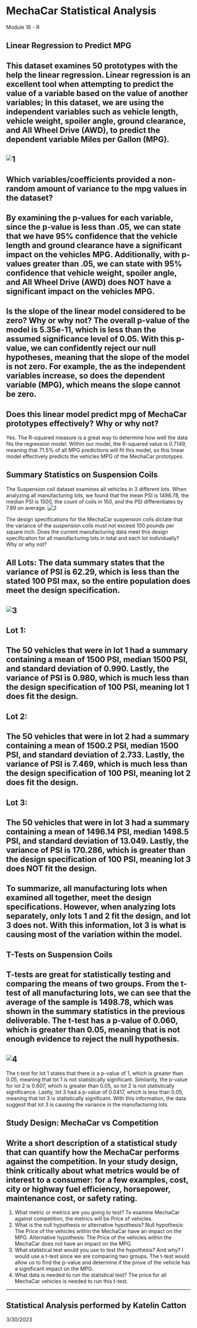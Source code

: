 # MechaCar Statistical Analysis
Module 16 - R
## Linear Regression to Predict MPG
This dataset examines 50 prototypes with the help the linear regression. Linear regression is an excellent tool when attempting to predict the value of a variable based on the value of another variables; In this dataset, we are using the independent variables such as vehicle length, vehicle weight, spoiler angle, ground clearance, and All Wheel Drive (AWD), to predict the dependent variable Miles per Gallon (MPG).
---
![1](https://user-images.githubusercontent.com/119131202/229006575-66ddf513-a87e-4a54-862f-9093a0265c8e.PNG)
---
Which variables/coefficients provided a non-random amount of variance to the mpg values in the dataset?
---
By examining the p-values for each variable, since the p-value is less than .05, we can state that we have 95% confidence that the vehicle length and ground clearance have a significant impact on the vehicles MPG. Additionally, with p-values greater than .05, we can state with 95% confidence that vehicle weight, spoiler angle, and All Wheel Drive (AWD) does NOT have a significant impact on the vehicles MPG.
---
Is the slope of the linear model considered to be zero? Why or why not?
The overall p-value of the model is 5.35e-11, which is less than the assumed significance level of 0.05. With this p-value, we can confidently reject our null hypotheses, meaning that the slope of the model is not zero. For example, the as the independent variables increase, so does the dependent variable (MPG), which means the slope cannot be zero.
---
Does this linear model predict mpg of MechaCar prototypes effectively? Why or why not?
---
Yes. The R-squared measure is a great way to determine how well the data fits the regression model. Within our model, the R-squared value is 0.7149, meaning that 71.5% of all MPG predictions will fit this model, so this linear model effectively predicts the vehicles MPG of the MechaCar prototypes.
## Summary Statistics on Suspension Coils
The Suspension coil dataset examines all vehicles in 3 different lots. When analyzing all manufacturing lots, we found that the mean PSI is 1498.78, the median PSI is 1500, the count of coils in 150, and the PSI differentiates by 7.89 on average.
![2](https://user-images.githubusercontent.com/119131202/229006880-4f305284-54ae-4eb7-8794-c342b03982fe.PNG)

The design specifications for the MechaCar suspension coils dictate that the variance of the suspension coils must not exceed 100 pounds per square inch. Does the current manufacturing data meet this design specification for all manufacturing lots in total and each lot individually? Why or why not?

All Lots:
The data summary states that the variance of PSI is 62.29, which is less than the stated 100 PSI max, so the entire population does meet the design specification.
---
![3](https://user-images.githubusercontent.com/119131202/229006972-a2d1f760-163d-4396-8241-171e9b0c32db.PNG)
---
Lot 1:
---
The 50 vehicles that were in lot 1 had a summary containing a mean of 1500 PSI, median 1500 PSI, and standard deviation of 0.990. Lastly, the variance of PSI is 0.980, which is much less than the design specification of 100 PSI, meaning lot 1 does fit the design.
---
Lot 2:
---
The 50 vehicles that were in lot 2 had a summary containing a mean of 1500.2 PSI, median 1500 PSI, and standard deviation of 2.733. Lastly, the variance of PSI is 7.469, which is much less than the design specification of 100 PSI, meaning lot 2 does fit the design.
---
Lot 3:
---
The 50 vehicles that were in lot 3 had a summary containing a mean of 1496.14 PSI, median 1498.5 PSI, and standard deviation of 13.049. Lastly, the variance of PSI is 170.286, which is greater than the design specification of 100 PSI, meaning lot 3 does NOT fit the design.
---
To summarize, all manufacturing lots when examined all together, meet the design specifications. However, when analyzing lots separately, only lots 1 and 2 fit the design, and lot 3 does not. With this information, lot 3 is what is causing most of the variation within the model.
---
## T-Tests on Suspension Coils
T-tests are great for statistically testing and comparing the means of two groups. From the t-test of all manufacturing lots, we can see that the average of the sample is 1498.78, which was shown in the summary statistics in the previous deliverable. The t-test has a p-value of 0.060, which is greater than 0.05, meaning that is not enough evidence to reject the null hypothesis.
---
![4](https://user-images.githubusercontent.com/119131202/229007443-b6eee6eb-c554-4438-a1b8-93a990544956.PNG)
---
The t-test for lot 1 states that there is a p-value of 1, which is greater than 0.05, meaning that lot 1 is not statistically significant. Similarity, the p-value for lot 2 is 0.607, which is greater than 0.05, so lot 2 is not statistically significance. Lastly, lot 3 had a p-value of 0.0417, which is less than 0.05, meaning that lot 3 is statistically significant. With this information, the data suggest that lot 3 is causing the variance in the manufacturing lots.
## Study Design: MechaCar vs Competition
Write a short description of a statistical study that can quantify how the MechaCar performs against the competition. In your study design, think critically about what metrics would be of interest to a consumer: for a few examples, cost, city or highway fuel efficiency, horsepower, maintenance cost, or safety rating.
---
1. What metric or metrics are you going to test? To examine MechaCar against competition, the metrics will be Price of vehicles.
2. What is the null hypothesis or alternative hypothesis?
Null hypothesis: The Price of the vehicles within the MechaCar have an impact on the MPG.
Alternative hypothesis: The Price of the vehicles within the MechaCar does not have an impact on the MPG.
3. What statistical test would you use to test the hypothesis? And why?
I would use a t-test since we are comparing two groups. The t-test would allow us to find the p-value and determine if the prove of the vehicle has a significant impact on the MPG.
4. What data is needed to run the statistical test?
The price for all MechaCar vehicles is needed to run this t-test.
---
Statistical Analysis performed by Katelin Catton
---
3/30/2023
